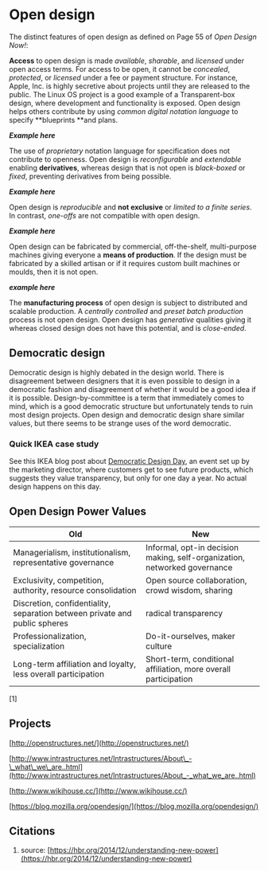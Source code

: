 # Open design

The distinct features of open design as defined on Page 55 of _Open Design Now!_:

**Access** to open design is made _available_, _sharable_, and _licensed_ under open access terms. For access to be open, it cannot be _concealed_, _protected_, or _licensed_ under a fee or payment structure. For instance, Apple, Inc. is highly secretive about projects until they are released to the public. The Linux OS project is a good example of a Transparent-box design, where development and functionality is exposed. Open design helps others contribute by using _common digital notation language_ to specify **blueprints **and plans. 

_**Example here**_

The use of _proprietary_ notation language for specification does not contribute to openness. Open design is _reconfigurable_ and _extendable_ enabling **derivatives**, whereas design that is not open is _black-boxed_ or _fixed_, preventing derivatives from being possible. 

_**Example here**_

Open design is _reproducible_ and **not exclusive** or _limited to a finite series_. In contrast, _one-offs_ are not compatible with open design. 

_**Example here**_

Open design can be fabricated by commercial, off-the-shelf, multi-purpose machines giving everyone a **means of production**. If the design must be fabricated by a skilled artisan or if it requires custom built machines or moulds, then it is not open.

_**example here**_

The **manufacturing process** of open design is subject to distributed and scalable production. A _centrally controlled_ and _preset batch production_ process is not open design. Open design has _generative_ qualities giving it whereas closed design does not have this potential, and is _close-ended_. 

## Democratic design

Democratic design is highly debated in the design world. There is disagreement between designers that it is even possible to design in a democratic fashion and disagreement of whether it would be a good idea if it is possible. Design-by-committee is a term that immediately comes to mind, which is a good democratic structure but unfortunately tends to ruin most design projects. Open design and democratic design share similar values, but there seems to be strange uses of the word democratic.

### Quick IKEA case study

See this IKEA blog post about [Democratic Design Day](http://ouryear.ikea.com/2015/design/a-day-dedicated-to-democratic-design/), an event set up by the marketing director, where customers get to see future products, which suggests they value transparency, but only for one day a year. No actual design happens on this day.

## Open Design Power Values

| Old | New |
| --- | --- |
| Managerialism, institutionalism, representative governance | Informal, opt-in decision making, self-organization, networked governance |
| Exclusivity, competition, authority, resource consolidation | Open source collaboration, crowd wisdom, sharing |
| Discretion, confidentiality, separation between private and public spheres | radical transparency |
| Professionalization, specialization | Do-it-ourselves, maker culture |
| Long-term affiliation and loyalty, less overall participation | Short-term, conditional affiliation, more overall participation |

\[1\]

## Projects

[http://openstructures.net/](http://openstructures.net/)

[http://www.intrastructures.net/Intrastructures/About\_-\_what\_we\_are..html](http://www.intrastructures.net/Intrastructures/About_-_what_we_are..html)

[http://www.wikihouse.cc/](http://www.wikihouse.cc/)

[https://blog.mozilla.org/opendesign/](https://blog.mozilla.org/opendesign/)

## Citations

1. source: [https://hbr.org/2014/12/understanding-new-power](https://hbr.org/2014/12/understanding-new-power)



